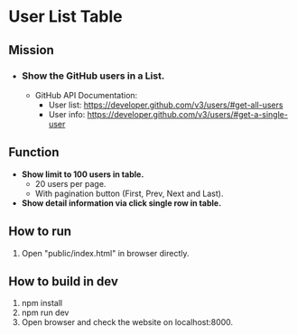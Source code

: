 # User List Table

## Mission
- ### Show the GitHub users in a List.

  - GitHub API Documentation:
    - User list: https://developer.github.com/v3/users/#get-all-users
    - User info: https://developer.github.com/v3/users/#get-a-single-user

## Function
- **Show limit to 100 users in table.**
  - 20 users per page.
  - With pagination button (First, Prev, Next and Last). 
- **Show detail information via click single row in table.**

## How to run
1. Open "public/index.html" in browser directly.

## How to build in dev
1. npm install
2. npm run dev
3. Open browser and check the website on localhost:8000.